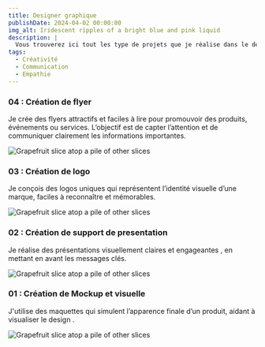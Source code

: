 ```yaml
---
title: Designer graphique
publishDate: 2024-04-02 00:00:00
img_alt: Iridescent ripples of a bright blue and pink liquid
description: |
  Vous trouverez ici tout les type de projets que je réalise dans le design
tags:
  - Créativité
  - Communication
  - Empathie
---
```


### 04 : Création de flyer 
Je crée des flyers attractifs et faciles à lire pour promouvoir des produits, événements ou services. L’objectif est de capter l’attention et de communiquer clairement les informations importantes.

<img
  class="fit-picture"
  src="/assets/designer/flyer.png"
  alt="Grapefruit slice atop a pile of other slices" />


### 03 : Création de logo
Je conçois des logos uniques qui représentent l’identité visuelle d’une marque, faciles à reconnaître et mémorables.

<img
  class="fit-picture"
  src="/assets/designer/logo.png"
  alt="Grapefruit slice atop a pile of other slices" />

### 02 : Création de support de presentation   
Je réalise des présentations visuellement claires et engageantes , en mettant en avant les messages clés.

<img
  class="fit-picture"
  src="/assets/designer/support.png"
  alt="Grapefruit slice atop a pile of other slices" />

### 01 : Création de Mockup et visuelle 
J'utilise des maquettes qui simulent l’apparence finale d’un produit, aidant à visualiser le design .

<img
  class="fit-picture"
  src="/assets/designer/mockup.png"
  alt="Grapefruit slice atop a pile of other slices" />


